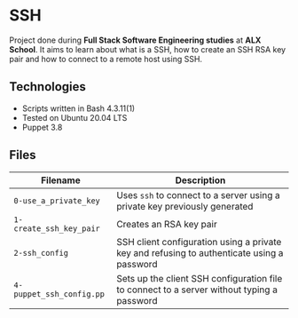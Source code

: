 # SSH
Project done during **Full Stack Software Engineering studies** at **ALX School**. It aims to learn about what is a SSH, how to create an SSH RSA key pair and how to connect to a remote host using SSH.

## Technologies
* Scripts written in Bash 4.3.11(1)
* Tested on Ubuntu 20.04 LTS
* Puppet 3.8

## Files

| Filename | Description |
| -------- | ----------- |
| `0-use_a_private_key` | Uses `ssh` to connect to a server using a private key previously generated |
| `1-create_ssh_key_pair` | Creates an RSA key pair |
| `2-ssh_config` | SSH client configuration using a private key and refusing to authenticate using a password |
| `4-puppet_ssh_config.pp` | Sets up the client SSH configuration file to connect to a server without typing a password |
